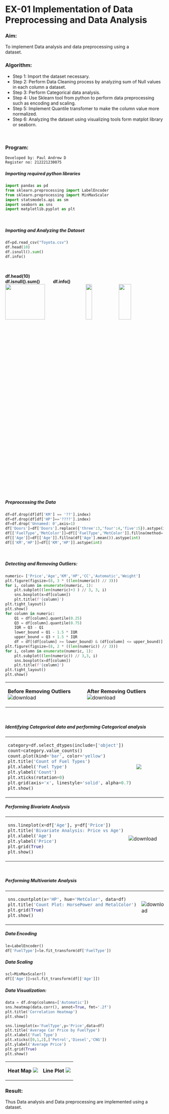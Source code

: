 # EX-01 Implementation of Data Preprocessing and Data Analysis
### Aim:
To implement Data analysis and data preprocessing using a dataset.&emsp;&emsp;&emsp;&emsp;&emsp;&emsp;&emsp;&emsp;&emsp;
<br>

### Algorithm:
- Step 1: Import the dataset necessary.
- Step 2: Perform Data Cleaning process by analyzing sum of Null values in each column a dataset.
- Step 3: Perform Categorical data analysis.
- Step 4: Use Sklearn tool from python to perform data preprocessing such as encoding and scaling.
- Step 5: Implement Quantile transfomer to make the column value more normalized.
- Step 6: Analyzing the dataset using visualizing tools form matplot library or seaborn.
<br>

### Program:
```
Developed by: Paul Andrew D
Register no: 212221230075
```
##### Importing required python libraries
```Python
import pandas as pd
from sklearn.preprocessing import LabelEncoder
from sklearn.preprocessing import MinMaxScaler
import statsmodels.api as sm
import seaborn as sns
import matplotlib.pyplot as plt
```
<br>

##### Importing and Analyzing the Dataset
```Python
df=pd.read_csv("Toyota.csv")
df.head(10)
df.isnull().sum()
df.info()
```
<br>

**df.head(10)**&emsp;&emsp;&emsp;&emsp;&emsp;&emsp;&emsp;&emsp;&emsp;&emsp;&emsp;&emsp;&emsp;&emsp;&emsp;&emsp;&emsp;&emsp;&emsp;&emsp;**df.isnull().sum()**&emsp;&emsp;&emsp;**df.info()**<br>
<img width=50% valign=top height=17% src="https://github.com/user-attachments/assets/2d9f138f-b58e-45cc-9573-0276cd353cad">
<img width=20% valign=top height=17% src="https://github.com/user-attachments/assets/f7107318-31a0-43d0-b830-9be5dc8a3751">
<img width=28% valign=top height=17% src="https://github.com/user-attachments/assets/c14cd2bf-9305-44ad-bbbd-267d70e74e34">
<br>

##### Preprocessing the Data
```Python
df=df.drop(df[df['KM'] == '??'].index)
df=df.drop(df[df['HP']=='????'].index)
df=df.drop('Unnamed: 0',axis=1)
df['Doors']=df['Doors'].replace({'three':3,'four':4,'five':5}).astype(int)
df[['FuelType','MetColor']]=df[['FuelType','MetColor']].fillna(method='ffill')
df[['Age']]=df[['Age']].fillna(df['Age'].mean()).astype(int)
df[['KM','HP']]=df[['KM','HP']].astype(int)
```
<br>

##### Detecting and Removing Outliers:
```Python
numeric= ['Price','Age','KM','HP','CC','Automatic','Weight']
plt.figure(figsize=(8, 3 * ((len(numeric)) // 3)))
for i, column in enumerate(numeric, 1):
    plt.subplot((len(numeric)+3 ) // 3, 3, i)
    sns.boxplot(x=df[column])
    plt.title(f'{column}')
plt.tight_layout()
plt.show()
for column in numeric:
    Q1 = df[column].quantile(0.25)
    Q3 = df[column].quantile(0.75)
    IQR = Q3 - Q1
    lower_bound = Q1 - 1.5 * IQR
    upper_bound = Q3 + 1.5 * IQR
    df = df[(df[column] >= lower_bound) & (df[column] <= upper_bound)]
plt.figure(figsize=(8, 2 * ((len(numeric)) // 3)))
for i, column in enumerate(numeric, 1):
    plt.subplot((len(numeric)) // 3,3, i)
    sns.boxplot(x=df[column])
    plt.title(f'{column}')
plt.tight_layout()
plt.show()
```

<table>
<tr>
<td width=50%>
  
**Before Removing Outliers**  
![download](https://github.com/user-attachments/assets/8d1c379f-5b03-44b6-a9da-557fa704cc18)

</td> 
<td>
  
**After Removing Outliers** 
![download](https://github.com/user-attachments/assets/94bd3ffa-e5fd-4bb2-8bcb-6f8726a2347b)


</td>
</tr> 
</table>
<br>

##### Identifying Categorical data and performing Categorical analysis

<table>
<tr>
<td width=30%>
  
```Python
category=df.select_dtypes(include=['object'])
count=category.value_counts()
count.plot(kind='bar', color='yellow')
plt.title('Count of Fuel Types')
plt.xlabel('Fuel Type')
plt.ylabel('Count')
plt.xticks(rotation=0)
plt.grid(axis='x', linestyle='solid', alpha=0.7)
plt.show()
```
</td> 
<td>
<img src="https://github.com/user-attachments/assets/9d5462ec-1d67-4b5e-aebc-9f45b3a0c734">
</td>
</tr> 
</table>

##### Performing Bivariate Analysis


<table>
<tr>
<td width=40%>
  
```Python
sns.lineplot(x=df['Age'], y=df['Price'])
plt.title('Bivariate Analysis: Price vs Age')
plt.xlabel('Age')
plt.ylabel('Price')
plt.grid(True)
plt.show()
```
</td> 
<td>

![download](https://github.com/user-attachments/assets/c4b0dec9-e917-4376-9ba5-52311b1303da)
</td>
</tr> 
</table>
<br>

##### Performing Multivariate Analysis

<table>
<tr>
<td width=40%>
  
```Python
sns.countplot(x='HP', hue='MetColor', data=df)
plt.title('Count Plot: HorsePower and MetalColor')
plt.grid(True)
plt.show()
```

</td> 
<td>

![download](https://github.com/user-attachments/assets/5e98d0e5-62b3-4504-8754-0760175ac07f)
</td>
</tr> 
</table>

##### Data Encoding
```Python
le=LabelEncoder()
df['FuelType']=le.fit_transform(df['FuelType'])
```

##### Data Scaling
```Python
scl=MinMaxScaler()
df[['Age']]=scl.fit_transform(df[['Age']])
```

##### Data Visualization:
```Python
data = df.drop(columns=['Automatic'])
sns.heatmap(data.corr(), annot=True, fmt='.2f')
plt.title('Correlation Heatmap')
plt.show()

sns.lineplot(x='FuelType',y='Price',data=df)
plt.title('Average Car Price by FuelType')
plt.xlabel('Fuel Type')
plt.xticks([0,1,2],['Petrol','Diesel','CNG'])
plt.ylabel('Average Price')
plt.grid(True)
plt.show()
```
<table>
<tr>
<td>
  
**Heat Map**
<img src="https://github.com/user-attachments/assets/a7dcb470-6d9e-456e-80e4-222346b518df">  

</td> 
<td valign=top>

**Line Plot** 
<img src="https://github.com/user-attachments/assets/e6801757-4f79-40a1-8c7d-6ac57a8291a8">

</td>
</tr> 
</table>

### Result:
Thus Data analysis and Data preprocessing are implemented using a dataset.
<br>
<br><br><br><br><br><br><br>
